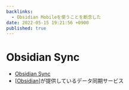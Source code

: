 ```yaml
---
backlinks:
  - Obsidian Mobileを使うことを断念した
date: 2022-05-15 19:21:56 +0900
published: true
---
```


# Obsidian Sync

- [Obsidian Sync](https://obsidian.md/sync)
- [[Obsidian]]が提供しているデータ同期サービス

[//begin]: # "Autogenerated link references for markdown compatibility"
[Obsidian]: Obsidian "Obsidian"
[//end]: # "Autogenerated link references"